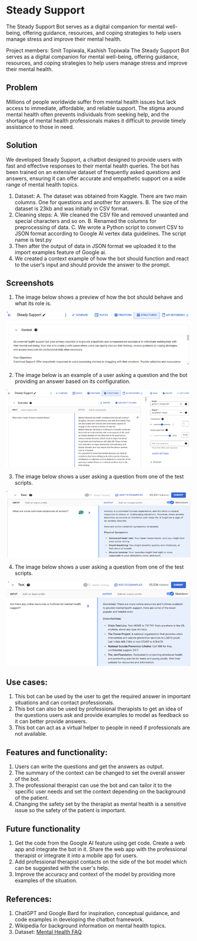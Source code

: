 # Steady Support
The Steady Support Bot serves as a digital companion for mental well-being, offering guidance, resources, and coping strategies to help users manage stress and improve their mental health.

Project members: Smit Topiwala, Kashish Topiwala
The Steady Support Bot serves as a digital companion for mental well-being, offering guidance, resources, and coping strategies to help users manage stress and improve their mental health.

## Problem

Millions of people worldwide suffer from mental health issues but lack access to immediate, affordable, and reliable support. The stigma around mental health often prevents individuals from seeking help, and the shortage of mental health professionals makes it difficult to provide timely assistance to those in need.

## Solution

We developed Steady Support, a chatbot designed to provide users with fast and effective responses to their mental health queries. The bot has been trained on an extensive dataset of frequently asked questions and answers, ensuring it can offer accurate and empathetic support on a wide range of mental health topics.

1.	Dataset:
A.	The dataset was obtained from Kaggle. There are two main columns. One for questions and another for answers.
B.	The size of the dataset is 23kb and was initially in CSV format. 
2.	Cleaning steps:
A.	We cleaned the CSV file and removed unwanted and special characters and so on.
B.	Renamed the columns for preprocessing of data.
C.	We wrote a Python script to convert CSV to JSON format according to Google AI vertex data guidelines. The script name is test.py
3.	Then after the output of data in JSON format we uploaded it to the import examples feature of Google ai.
4.	We created a context example of how the bot should function and react to the user’s input and should provide the answer to the prompt.

## Screenshots

1. The image below shows a preview of how the bot should behave and what its role is.

![Alt text](Screenshots_and_videos/context.png)

2. The image below is an example of a user asking a question and the bot providing an answer based on its configuration.

![Alt text](Screenshots_and_videos/example.png)

3. The image below shows a user asking a question from one of the test scripts.

![Alt text](Screenshots_and_videos/test_script_1.png)

4. The image below shows a user asking a question from one of the test scripts.

![Alt text](Screenshots_and_videos/test_script_2.png)


## Use cases:
1.	This bot can be used by the user to get the required answer in important situations and can contact professionals.
2.	This bot can also be used by professional therapists to get an idea of the questions users ask and provide examples to model as feedback so it can better provide answers.
3.	This bot can act as a virtual helper to people in need if professionals are not available.

## Features and functionality:
1.	Users can write the questions and get the answers as output.
2.	The summary of the context can be changed to set the overall answer of the bot.
3.	The professional therapist can use the bot and can tailor it to the specific user needs and set the context depending on the background of the patient.
4.	Changing the safety set by the therapist as mental health is a sensitive issue so the safety of the patient is important.

## Future functionality
1.	Get the code from the Google AI feature using get code. Create a web app and integrate the bot in it. Share the web app with the professional therapist or integrate it into a mobile app for users.
2.	Add professional therapist contacts on the side of the bot model which can be suggested with the user's help.
3.	Improve the accuracy and context of the model by providing more examples of the situation.

## References:
1.	ChatGPT and Google Bard for inspiration, conceptual guidance, and code examples in developing the chatbot framework.
2.	Wikipedia for background information on mental health topics.
3.	Dataset: [Mental Health FAQ](https://www.kaggle.com/datasets/narendrageek/mental-health-faq-for-chatbot)

